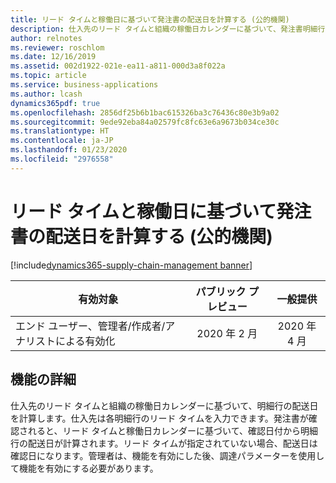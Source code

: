 ```yaml
---
title: リード タイムと稼働日に基づいて発注書の配送日を計算する (公的機関)
description: 仕入先のリード タイムと組織の稼働日カレンダーに基づいて、発注書明細行の配送日を計算します。 この機能は公的機関の構成にのみ適用されます。
author: relnotes
ms.reviewer: roschlom
ms.date: 12/16/2019
ms.assetid: 002d1922-021e-ea11-a811-000d3a8f022a
ms.topic: article
ms.service: business-applications
ms.author: lcash
dynamics365pdf: true
ms.openlocfilehash: 2856df25b6b1bac615326ba3c76436c80e3b9a02
ms.sourcegitcommit: 9ede92eba84a02579fc8fc63e6a9673b034ce30c
ms.translationtype: HT
ms.contentlocale: ja-JP
ms.lasthandoff: 01/23/2020
ms.locfileid: "2976558"
---
```

# <a name="calculate-po-delivery-date-based-on-lead-times-and-working-days-public-sector"></a>リード タイムと稼働日に基づいて発注書の配送日を計算する (公的機関)
[!include[dynamics365-supply-chain-management banner](../includes/dynamics365-supply-chain-management.md)]

| 有効対象    |  パブリック プレビュー | 一般提供 | 
| ---------- | :----------: |:----------: |
|エンド ユーザー、管理者/作成者/アナリストによる有効化|2020 年 2 月| 2020 年 4 月|






## <a name="feature-details"></a>機能の詳細
<!--feature detail start -->
仕入先のリード タイムと組織の稼働日カレンダーに基づいて、明細行の配送日を計算します。仕入先は各明細行のリード タイムを入力できます。発注書が確認されると、リード タイムと稼働日カレンダーに基づいて、確認日付から明細行の配送日が計算されます。リード タイムが指定されていない場合、配送日は確認日になります。管理者は、機能を有効にした後、調達パラメーターを使用して機能を有効にする必要があります。
<!--feature detail end -->











